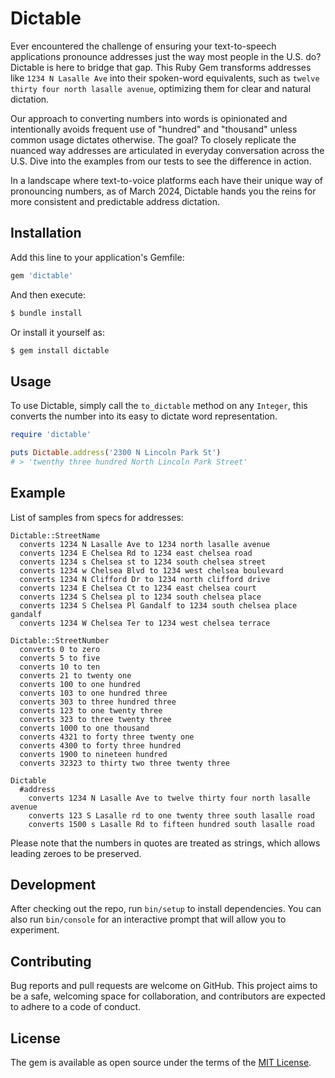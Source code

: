 # Dictable

Ever encountered the challenge of ensuring your text-to-speech applications pronounce addresses just the way most people in the U.S. do? Dictable is here to bridge that gap. This Ruby Gem transforms addresses like `1234 N Lasalle Ave` into their spoken-word equivalents, such as `twelve thirty four north lasalle avenue`, optimizing them for clear and natural dictation.

Our approach to converting numbers into words is opinionated and intentionally avoids frequent use of "hundred" and "thousand" unless common usage dictates otherwise. The goal? To closely replicate the nuanced way addresses are articulated in everyday conversation across the U.S. Dive into the examples from our tests to see the difference in action.

In a landscape where text-to-voice platforms each have their unique way of pronouncing numbers, as of March 2024, Dictable hands you the reins for more consistent and predictable address dictation.

## Installation

Add this line to your application's Gemfile:

```ruby
gem 'dictable'
```

And then execute:

```bash
$ bundle install
```

Or install it yourself as:

```bash
$ gem install dictable
```

## Usage

To use Dictable, simply call the `to_dictable` method on any `Integer`, this converts the number into its easy to dictate word representation.

```ruby
require 'dictable'

puts Dictable.address('2300 N Lincoln Park St')
# > 'twenthy three hundred North Lincoln Park Street'

```

## Example
List of samples from specs for addresses:

```
Dictable::StreetName
  converts 1234 N Lasalle Ave to 1234 north lasalle avenue
  converts 1234 E Chelsea Rd to 1234 east chelsea road
  converts 1234 s Chelsea st to 1234 south chelsea street
  converts 1234 w Chelsea Blvd to 1234 west chelsea boulevard
  converts 1234 N Clifford Dr to 1234 north clifford drive
  converts 1234 E Chelsea Ct to 1234 east chelsea court
  converts 1234 S Chelsea pl to 1234 south chelsea place
  converts 1234 S Chelsea Pl Gandalf to 1234 south chelsea place gandalf
  converts 1234 W Chelsea Ter to 1234 west chelsea terrace

Dictable::StreetNumber
  converts 0 to zero
  converts 5 to five
  converts 10 to ten
  converts 21 to twenty one
  converts 100 to one hundred
  converts 103 to one hundred three
  converts 303 to three hundred three
  converts 123 to one twenty three
  converts 323 to three twenty three
  converts 1000 to one thousand
  converts 4321 to forty three twenty one
  converts 4300 to forty three hundred
  converts 1900 to nineteen hundred
  converts 32323 to thirty two three twenty three

Dictable
  #address
    converts 1234 N Lasalle Ave to twelve thirty four north lasalle avenue
    converts 123 S Lasalle rd to one twenty three south lasalle road
    converts 1500 s Lasalle Rd to fifteen hundred south lasalle road

```

Please note that the numbers in quotes are treated as strings, which allows leading zeroes to be preserved.

## Development

After checking out the repo, run `bin/setup` to install dependencies. You can also run `bin/console` for an interactive prompt that will allow you to experiment.

## Contributing

Bug reports and pull requests are welcome on GitHub. This project aims to be a safe, welcoming space for collaboration, and contributors are expected to adhere to a code of conduct.

## License

The gem is available as open source under the terms of the [MIT License](https://opensource.org/licenses/MIT).